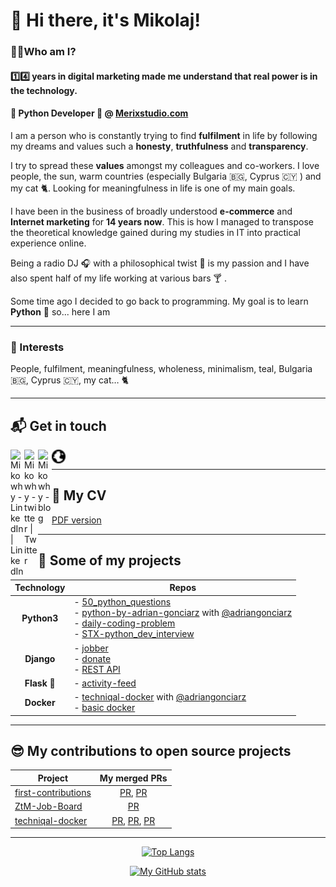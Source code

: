 # 👋 Hi there, it's Mikolaj!

### 👨‍💻Who am I?

#### 1️⃣4️⃣  years in digital marketing made me understand that real power is in the technology.
#### 🐍 Python Developer 🐍 @ [Merixstudio.com](https://www.merixstudio.com/)

I am a person who is constantly trying to find **fulfilment** in life by following my dreams and values such a **honesty**, **truthfulness** and **transparency**.

I try to spread these **values** amongst my colleagues and co-workers. I love people, the sun, warm countries (especially Bulgaria 🇧🇬, Cyprus 🇨🇾 ) and my cat 🐈. Looking for meaningfulness in life is one of my main goals.

I have been in the business of broadly understood **e-commerce** and **Internet marketing** for **14 years now**. This is how I managed to transpose the theoretical knowledge gained during my studies in IT into practical experience online.

Being a radio DJ 🎧  with a philosophical twist 🤔 is my passion and I have also spent half of my life working at various bars 🍸 .

Some time ago I decided to go back to programming. My goal is to learn **Python** 🐍  so... here I am

---

### 💟 Interests
People, fulfilment, meaningfulness, wholeness, minimalism, teal, Bulgaria 🇧🇬, Cyprus 🇨🇾, my cat… 🐈

---

## 📬 Get in touch

[<img align="left" alt="Mikowhy - LinkedIn | LinkedIn" width="22px" src="https://cdn.jsdelivr.net/npm/simple-icons@v3/icons/linkedin.svg" />][linkedin]
[<img align="left" alt="Mikowhy - twitter | Twitter" width="22px" src="https://cdn.jsdelivr.net/npm/simple-icons@v3/icons/twitter.svg" />][twitter]
[<img align="left" alt="Mikowhy - blog" width="22px" src="https://cdn.jsdelivr.net/npm/simple-icons@3.6.0/icons/gmail.svg" />][mail]
[<img align="left" alt="Mikowhy - blog" width="22px" src="https://raw.githubusercontent.com/iconic/open-iconic/master/svg/globe.svg" />][website]

<br />

---

## 📄 My CV
[PDF version](https://github.com/mikowhy/mikowhy/blob/master/2020_CV-Mikolaj-Paczkowski.pdf)

---

## 🤖 Some of my projects

| Technology | Repos |
| :---------------: | --------------- |
|**Python3**| - [50_python_questions](https://github.com/mikowhy/50_python_questions)<br>- [python-by-adrian-gonciarz](https://github.com/mikowhy/python-by-adrian-gonciarz) with [@adriangonciarz](https://github.com/adriangonciarz)<br>- [daily-coding-problem](https://github.com/mikowhy/daily-coding-problem)<br>- [STX-python_dev_interview](https://github.com/mikowhy/STX-python_dev_interview)|
|**Django**| - [jobber](https://github.com/mikowhy/MPA_2020_Q2_final_project_CL_s22)<br>- [donate](https://github.com/mikowhy/WAR_PYT_S_22_oddam)<br>- [REST API](https://github.com/mikowhy/django-rest-framework-tutorial)|
|**Flask** 🤔|- [activity-feed](https://github.com/mikowhy/activity-feed)|
|**Docker**| - [techniqal-docker](https://github.com/mikowhy/techniqal-docker) with [@adriangonciarz](https://github.com/adriangonciarz)<br>- [basic docker](https://github.com/mikowhy/docker_exercise)|

---

## 😎 My contributions to open source projects

| Project | My merged PRs |
| -- | :--: |
| [first-contributions](https://github.com/firstcontributions/first-contributions) | [PR](https://github.com/firstcontributions/first-contributions/pull/29885), [PR](https://github.com/firstcontributions/first-contributions/pull/29856) |
|[ZtM-Job-Board](https://github.com/zero-to-mastery/ZtM-Job-Board) | [PR](https://github.com/zero-to-mastery/ZtM-Job-Board/pull/1432)|
| [techniqal-docker](https://github.com/adriangonciarz/techniqal-docker) | [PR](https://github.com/adriangonciarz/techniqal-docker/pull/4), [PR](https://github.com/adriangonciarz/techniqal-docker/pull/3), [PR](https://github.com/adriangonciarz/techniqal-docker/pull/2)|

---

<div align="center">

[![Top Langs](https://github-readme-stats.vercel.app/api/top-langs/?username=mikowhy&layout=compact&hide=Perl+6&hide_border=true)](https://github.com/mikowhy/)

[![My GitHub stats](https://github-readme-stats.vercel.app/api?username=mikowhy&count_private=true&show_icons=true&hide_border=true)](https://github.com/mikowhy/)

</div>

[linkedin]: https://www.linkedin.com/in/mikolajpaczkowski/
[twitter]: https://twitter.com/mikowhy
[mail]: mailto:mikolaj.paczkowski@gmail.com
[website]: https://mikowhy.pl/
